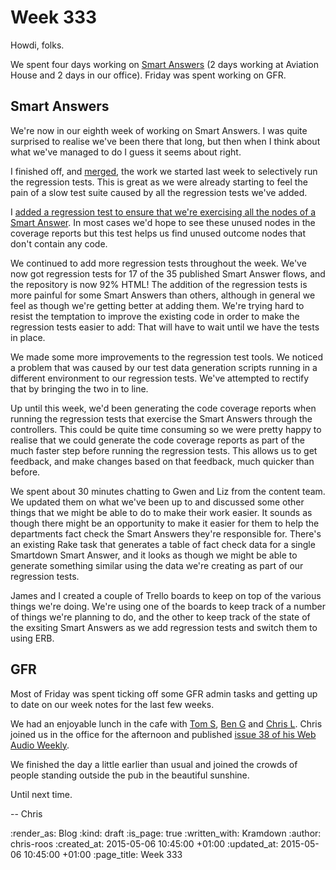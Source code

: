 Week 333
========

Howdi, folks.

We spent four days working on [Smart Answers][] (2 days working at Aviation House and 2 days in our office). Friday was spent working on GFR.

## Smart Answers

We're now in our eighth week of working on Smart Answers. I was quite surprised to realise we've been there that long, but then when I think about what we've managed to do I guess it seems about right.

I finished off, and [merged][commit-458e70], the work we started last week to selectively run the regression tests. This is great as we were already starting to feel the pain of a slow test suite caused by all the regression tests we've added.

I [added a regression test to ensure that we're exercising all the nodes of a Smart Answer][commit-390e6c]. In most cases we'd hope to see these unused nodes in the coverage reports but this test helps us find unused outcome nodes that don't contain any code.

We continued to add more regression tests throughout the week. We've now got regression tests for 17 of the 35 published Smart Answer flows, and the repository is now 92% HTML! The addition of the regression tests is more painful for some Smart Answers than others, although in general we feel as though we're getting better at adding them. We're trying hard to resist the temptation to improve the existing code in order to make the regression tests easier to add: That will have to wait until we have the tests in place.

We made some more improvements to the regression test tools. We noticed a problem that was caused by our test data generation scripts running in a  different environment to our regression tests. We've attempted to rectify that by bringing the two in to line.

Up until this week, we'd been generating the code coverage reports when running the regression tests that exercise the Smart Answers through the controllers. This could be quite time consuming so we were pretty happy to realise that we could generate the code coverage reports as part of the much faster step before running the regression tests. This allows us to get feedback, and make changes based on that feedback, much quicker than before.

We spent about 30 minutes chatting to Gwen and Liz from the content team. We updated them on what we've been up to and discussed some other things that we might be able to do to make their work easier. It sounds as though there might be an opportunity to make it easier for them to help the departments fact check the Smart Answers they're responsible for. There's an existing Rake task that generates a table of fact check data for a single Smartdown Smart Answer, and it looks as though we might be able to generate something similar using the data we're creating as part of our regression tests.

James and I created a couple of Trello boards to keep on top of the various things we're doing. We're using one of the boards to keep track of a number of things we're planning to do, and the other to keep track of the state of the exsiting Smart Answers as we add regression tests and switch them to using ERB.

## GFR

Most of Friday was spent ticking off some GFR admin tasks and getting up to date on our week notes for the last few weeks.

We had an enjoyable lunch in the cafe with [Tom S][], [Ben G][] and [Chris L][]. Chris joined us in the office for the afternoon and published [issue 38 of his Web Audio Weekly][waw-38].

We finished the day a little earlier than usual and joined the crowds of people standing outside the pub in the beautiful sunshine.

Until next time.

-- Chris

[Ben G]: https://twitter.com/beng
[Chris L]: http://blog.chrislowis.co.uk
[commit-390e6c]: https://github.com/alphagov/smart-answers/commit/390e6c99a026787cc98ef4d7db1507a2ce76ca59
[commit-458e70]: https://github.com/alphagov/smart-answers/commit/458e7029229b11f003a85ee8ea46572660df4917
[Smart Answers]: https://github.com/alphagov/smart-answers
[Tom S]: http://codon.com/
[waw-38]: http://blog.chrislowis.co.uk/waw/2015/06/05/web-audio-weekly-38.html

:render_as: Blog
:kind: draft
:is_page: true
:written_with: Kramdown
:author: chris-roos
:created_at: 2015-05-06 10:45:00 +01:00
:updated_at: 2015-05-06 10:45:00 +01:00
:page_title: Week 333
